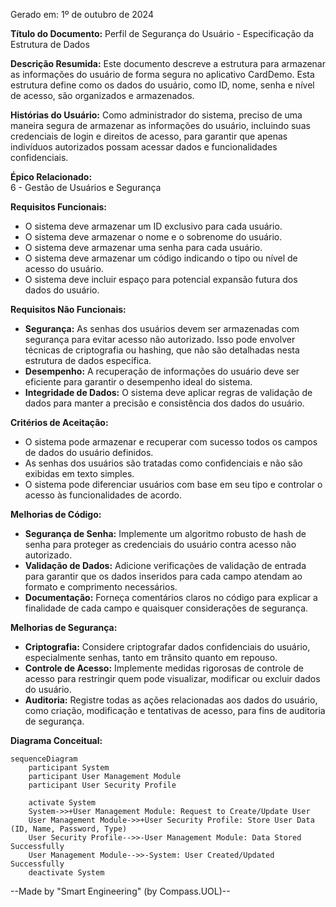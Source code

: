 Gerado em: 1º de outubro de 2024

**Título do Documento:** Perfil de Segurança do Usuário - Especificação da Estrutura de Dados

**Descrição Resumida:** 
Este documento descreve a estrutura para armazenar as informações do usuário de forma segura no aplicativo CardDemo. Esta estrutura define como os dados do usuário, como ID, nome, senha e nível de acesso, são organizados e armazenados.

**Histórias do Usuário:** 
Como administrador do sistema, preciso de uma maneira segura de armazenar as informações do usuário, incluindo suas credenciais de login e direitos de acesso, para garantir que apenas indivíduos autorizados possam acessar dados e funcionalidades confidenciais.

**Épico Relacionado:**  
6 - Gestão de Usuários e Segurança

**Requisitos Funcionais:**
- O sistema deve armazenar um ID exclusivo para cada usuário.
- O sistema deve armazenar o nome e o sobrenome do usuário.
- O sistema deve armazenar uma senha para cada usuário.
- O sistema deve armazenar um código indicando o tipo ou nível de acesso do usuário.
- O sistema deve incluir espaço para potencial expansão futura dos dados do usuário.

**Requisitos Não Funcionais:**
- **Segurança:** As senhas dos usuários devem ser armazenadas com segurança para evitar acesso não autorizado. Isso pode envolver técnicas de criptografia ou hashing, que não são detalhadas nesta estrutura de dados específica.
- **Desempenho:** A recuperação de informações do usuário deve ser eficiente para garantir o desempenho ideal do sistema.
- **Integridade de Dados:** O sistema deve aplicar regras de validação de dados para manter a precisão e consistência dos dados do usuário.

**Critérios de Aceitação:**
- O sistema pode armazenar e recuperar com sucesso todos os campos de dados do usuário definidos.
- As senhas dos usuários são tratadas como confidenciais e não são exibidas em texto simples.
- O sistema pode diferenciar usuários com base em seu tipo e controlar o acesso às funcionalidades de acordo.

**Melhorias de Código:**
- **Segurança de Senha:** Implemente um algoritmo robusto de hash de senha para proteger as credenciais do usuário contra acesso não autorizado.
- **Validação de Dados:** Adicione verificações de validação de entrada para garantir que os dados inseridos para cada campo atendam ao formato e comprimento necessários.
- **Documentação:** Forneça comentários claros no código para explicar a finalidade de cada campo e quaisquer considerações de segurança.

**Melhorias de Segurança:**
- **Criptografia:** Considere criptografar dados confidenciais do usuário, especialmente senhas, tanto em trânsito quanto em repouso.
- **Controle de Acesso:** Implemente medidas rigorosas de controle de acesso para restringir quem pode visualizar, modificar ou excluir dados do usuário.
- **Auditoria:** Registre todas as ações relacionadas aos dados do usuário, como criação, modificação e tentativas de acesso, para fins de auditoria de segurança.

**Diagrama Conceitual:**

```mermaid
sequenceDiagram
    participant System
    participant User Management Module
    participant User Security Profile

    activate System
    System->>+User Management Module: Request to Create/Update User
    User Management Module->>+User Security Profile: Store User Data (ID, Name, Password, Type)
    User Security Profile-->>-User Management Module: Data Stored Successfully
    User Management Module-->>-System: User Created/Updated Successfully
    deactivate System
```

--Made by "Smart Engineering" (by Compass.UOL)--
